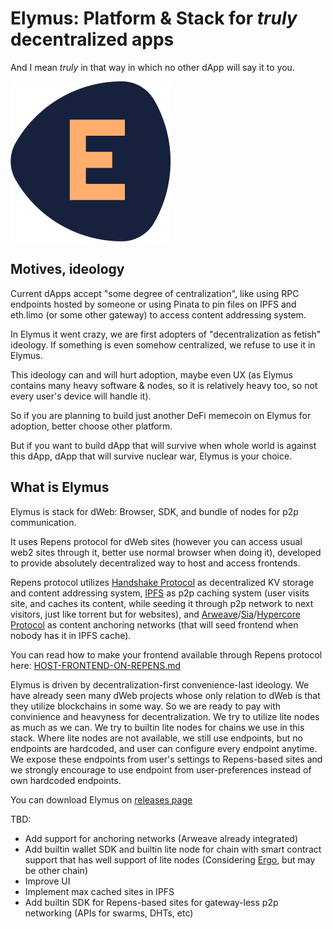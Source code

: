 # Elymus: Platform & Stack for *truly* decentralized apps
And I mean *truly* in that way in which no other dApp will say it to you. 

![icon](icon.png)

## Motives, ideology
Current dApps accept "some degree of centralization", like using RPC endpoints hosted by someone or using Pinata to pin files on IPFS and eth.limo (or some other gateway) to access content addressing system.

In Elymus it went crazy, we are first adopters of "decentralization as fetish" ideology. If something is even somehow centralized, we refuse to use it in Elymus. 

This ideology can and will hurt adoption, maybe even UX (as Elymus contains many heavy software & nodes, so it is relatively heavy too, so not every user's device will handle it). 

So if you are planning to build just another DeFi memecoin on Elymus for adoption, better choose other platform.

But if you want to build dApp that will survive when whole world is against this dApp, dApp that will survive nuclear war, Elymus is your choice.

## What is Elymus
Elymus is stack for dWeb: Browser, SDK, and bundle of nodes for p2p communication.

It uses Repens protocol for dWeb sites (however you can access usual web2 sites through it, better use normal browser when doing it), developed to provide absolutely decentralized way to host and access frontends.

Repens protocol utilizes [Handshake Protocol](https://handshake.org) as decentralized KV storage and content addressing system, [IPFS](https://ipfs.tech) as p2p caching system (user visits site, and caches its content, while seeding it through p2p network to next visitors, just like torrent but for websites), and [Arweave](https://arweave.org)/[Sia](https://sia.tech)/[Hypercore Protocol](https://hypercore-protocol.org) as content anchoring networks (that will seed frontend when nobody has it in IPFS cache).

You can read how to make your frontend available through Repens protocol here: [HOST-FRONTEND-ON-REPENS.md](./HOST-FRONTEND-ON-REPENS.md)

Elymus is driven by decentralization-first convenience-last ideology. We have already seen many dWeb projects whose only relation to dWeb is that they utilize blockchains in some way. So we are ready to pay with convinience and heavyness for decentralization. We try to utilize lite nodes as much as we can. We try to builtin lite nodes for chains we use in this stack. Where lite nodes are not available, we still use endpoints, but no endpoints are hardcoded, and user can configure every endpoint anytime. We expose these endpoints from user's settings to Repens-based sites and we strongly encourage to use endpoint from user-preferences instead of own hardcoded endpoints.

You can download Elymus on [releases page](https://github.com/angrymouse/elymus/releases/)

TBD:
- Add support for anchoring networks (Arweave already integrated)
- Add builtin wallet SDK and builtin lite node for chain with smart contract support that has well support of lite nodes (Considering [Ergo](https://ergoplatform.org/en), but may be other chain)
- Improve UI
- Implement max cached sites in IPFS
- Add builtin SDK for Repens-based sites for gateway-less p2p networking (APIs for swarms, DHTs, etc)
